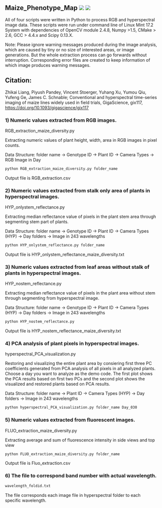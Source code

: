 ## Maize_Phenotype_Map ![](https://img.shields.io/badge/Release-v1.0.1-blue.svg)  [![](https://img.shields.io/pypi/l/Django.svg)](https://github.com/shanwai1234/Maize_Phenotype_Map/commits/master)
All of four scripts were written in Python to process RGB and hyperspectral image data. These scripts were run under command line of Linux Mint 17.2 System with dependencies of OpenCV module 2.4.8, Numpy >1.5, CMake > 2.6, GCC > 4.4.x and Scipy 0.13.X. 

Note: Please ignore warning messages produced during the image analysis, which are caused by tiny or no size of interested areas, or image generations. But the whole extraction process can go forwards without interruption. Corresponding error files are created to keep information of which image produces warning messages.

## Citation:
Zhikai Liang, Piyush Pandey, Vincent Stoerger, Yuhang Xu, Yumou Qiu, Yufeng Ge, James C. Schnable; Conventional and hyperspectral time-series imaging of maize lines widely used in field trials, GigaScience, gix117, https://doi.org/10.1093/gigascience/gix117
 
### 1) Numeric values extracted from RGB images. 

RGB_extraction_maize_diversity.py

Extracting numeric values of plant height, width, area in RGB images in pixel counts.

Data Structure: folder name -> Genotype ID -> Plant ID -> Camera Types -> RGB Image in Day

```bash
python RGB_extraction_maize_diversity.py folder_name
```
Output file is RGB_extraction.csv

### 2) Numeric values extracted from stalk only area of plants in hyperspectral images. 

HYP_onlystem_reflectance.py

Extracting median reflectance value of pixels in the plant stem area through segmenting stem part of plants.

Data Structure: folder name -> Genotype ID -> Plant ID -> Camera Types (HYP) -> Day folders -> Image in 243 wavelengths

```bash
python HYP_onlystem_reflectance.py folder_name
```
Output file is HYP_onlystem_reflectance_maize_diversity.txt

### 3) Numeric values extracted from leaf areas without stalk of plants in hyperspectral images. 

HYP_nostem_reflectance.py

Extracting median reflectance value of pixels in the plant area without stem through segmenting from hyperspectral image.

Data Structure: folder name -> Genotype ID -> Plant ID -> Camera Types (HYP) -> Day folders -> Image in 243 wavelengths

```bash
python HYP_nostem_reflectance.py
```
Output file is HYP_nostem_reflectance_maize_diversity.txt

### 4) PCA analysis of plant pixels in hyperspectral images.

hyperspectral_PCA_visualization.py

Restoring and visualizing the entire plant area by consiering first three PC coefficients generated from PCA analysis of all pixels in all analyzed plants. Choose a day you want to analyze as the demo code. The first plot shows the PCA results based on first two PCs and the second plot shows the visualized and restored plants based on PCA results.

Data Structure: folder name -> Plant ID -> Camera Types (HYP) -> Day folders -> Image in 243 wavelengths

```bash
python hyperspectral_PCA_visualization.py folder_name Day_030
```
### 5) Numeric values extracted from fluorescent images. 

FLUO_extraction_maize_diversity.py

Extracting average and sum of fluorescence intensity in side views and top view

```bash
python FLUO_extraction_maize_diversity.py folder_name
```
Output file is Fluo_extraction.csv

### 6) The file to correspond band number with actual wavelength. 

```bash
wavelength_foldid.txt
```
The file corresponds each image file in hyperspectral folder to each specific wavelength.
